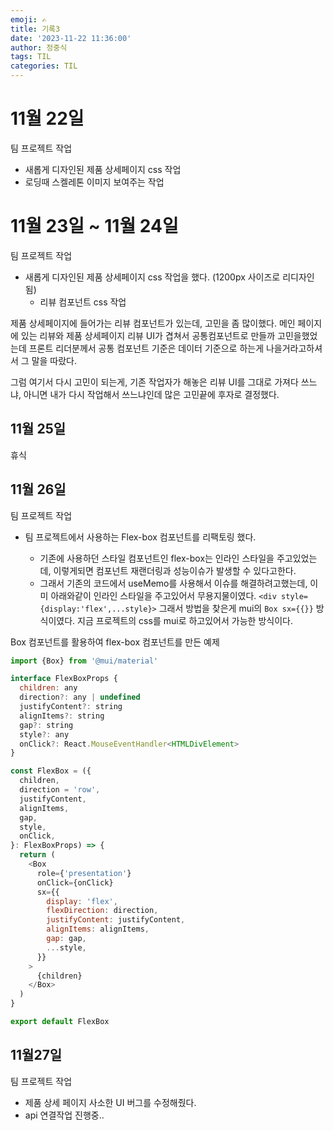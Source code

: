 ```yaml
---
emoji: ✍
title: 기록3
date: '2023-11-22 11:36:00'
author: 정중식
tags: TIL
categories: TIL
---
```


# 11월 22일

팀 프로젝트 작업

- 새롭게 디자인된 제품 상세페이지 css 작업
- 로딩때 스켈레톤 이미지 보여주는 작업

# 11월 23일 ~ 11월 24일

팀 프로젝트 작업

- 새롭게 디자인된 제품 상세페이지 css 작업을 했다. (1200px 사이즈로 리디자인됨)
  - 리뷰 컴포넌트 css 작업

제품 상세페이지에 들어가는 리뷰 컴포넌트가 있는데, 고민을 좀 많이했다.
메인 페이지에 있는 리뷰와 제품 상세페이지 리뷰 UI가 겹쳐서 공통컴포넌트로 만들까 고민을했었는데
프론트 리더분께서 공통 컴포넌트 기준은 데이터 기준으로 하는게 나을거라고하셔서 그 말을 따랐다.

그럼 여기서 다시 고민이 되는게, 기존 작업자가 해놓은 리뷰 UI를 그대로 가져다 쓰느냐, 아니면 내가 다시 작업해서 쓰느냐인데
많은 고민끝에 후자로 결정했다.

## 11월 25일

휴식

## 11월 26일

팀 프로젝트 작업

- 팀 프로젝트에서 사용하는 Flex-box 컴포넌트를 리팩토링 했다.

  - 기존에 사용하던 스타일 컴포넌트인 flex-box는 인라인 스타일을 주고있었는데, 이렇게되면 컴포넌트 재랜더링과 성능이슈가 발생할 수 있다고한다.
  - 그래서 기존의 코드에서 useMemo를 사용해서 이슈를 해결하려고했는데,
    이미 아래와같이 인라인 스타일을 주고있어서 무용지물이였다.
    `<div style={display:'flex',...style}>`
    그래서 방법을 찾은게 mui의 `Box sx={{}}` 방식이였다.
    지금 프로젝트의 css를 mui로 하고있어서 가능한 방식이다.

Box 컴포넌트를 활용하여 flex-box 컴포넌트를 만든 예제

```js
import {Box} from '@mui/material'

interface FlexBoxProps {
  children: any
  direction?: any | undefined
  justifyContent?: string
  alignItems?: string
  gap?: string
  style?: any
  onClick?: React.MouseEventHandler<HTMLDivElement>
}

const FlexBox = ({
  children,
  direction = 'row',
  justifyContent,
  alignItems,
  gap,
  style,
  onClick,
}: FlexBoxProps) => {
  return (
    <Box
      role={'presentation'}
      onClick={onClick}
      sx={{
        display: 'flex',
        flexDirection: direction,
        justifyContent: justifyContent,
        alignItems: alignItems,
        gap: gap,
        ...style,
      }}
    >
      {children}
    </Box>
  )
}

export default FlexBox
```

## 11월27일

팀 프로젝트 작업

- 제품 상세 페이지 사소한 UI 버그를 수정해줬다.
- api 연결작업 진행중..
